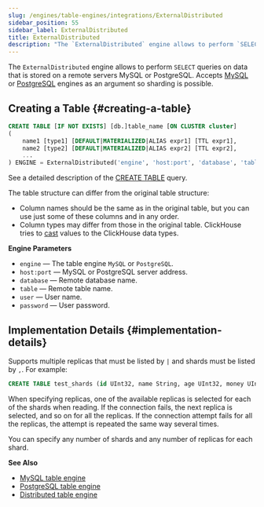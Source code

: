 ```yaml
---
slug: /engines/table-engines/integrations/ExternalDistributed
sidebar_position: 55
sidebar_label: ExternalDistributed
title: ExternalDistributed
description: "The `ExternalDistributed` engine allows to perform `SELECT` queries on data that is stored on a remote servers MySQL or PostgreSQL. Accepts MySQL or PostgreSQL engines as an argument so sharding is possible."
---
```


The `ExternalDistributed` engine allows to perform `SELECT` queries on data that is stored on a remote servers MySQL or PostgreSQL. Accepts [MySQL](../../../engines/table-engines/integrations/mysql.md) or [PostgreSQL](../../../engines/table-engines/integrations/postgresql.md) engines as an argument so sharding is possible.

## Creating a Table {#creating-a-table}

``` sql
CREATE TABLE [IF NOT EXISTS] [db.]table_name [ON CLUSTER cluster]
(
    name1 [type1] [DEFAULT|MATERIALIZED|ALIAS expr1] [TTL expr1],
    name2 [type2] [DEFAULT|MATERIALIZED|ALIAS expr2] [TTL expr2],
    ...
) ENGINE = ExternalDistributed('engine', 'host:port', 'database', 'table', 'user', 'password');
```

See a detailed description of the [CREATE TABLE](../../../sql-reference/statements/create/table.md#create-table-query) query.

The table structure can differ from the original table structure:

- Column names should be the same as in the original table, but you can use just some of these columns and in any order.
- Column types may differ from those in the original table. ClickHouse tries to [cast](../../../sql-reference/functions/type-conversion-functions.md#type_conversion_function-cast) values to the ClickHouse data types.

**Engine Parameters**

- `engine` — The table engine `MySQL` or `PostgreSQL`.
- `host:port` — MySQL or PostgreSQL server address.
- `database` — Remote database name.
- `table` — Remote table name.
- `user` — User name.
- `password` — User password.

## Implementation Details {#implementation-details}

Supports multiple replicas that must be listed by `|` and shards must be listed by `,`. For example:

```sql
CREATE TABLE test_shards (id UInt32, name String, age UInt32, money UInt32) ENGINE = ExternalDistributed('MySQL', `mysql{1|2}:3306,mysql{3|4}:3306`, 'clickhouse', 'test_replicas', 'root', 'clickhouse');
```

When specifying replicas, one of the available replicas is selected for each of the shards when reading. If the connection fails, the next replica is selected, and so on for all the replicas. If the connection attempt fails for all the replicas, the attempt is repeated the same way several times.

You can specify any number of shards and any number of replicas for each shard.

**See Also**

- [MySQL table engine](../../../engines/table-engines/integrations/mysql.md)
- [PostgreSQL table engine](../../../engines/table-engines/integrations/postgresql.md)
- [Distributed table engine](../../../engines/table-engines/special/distributed.md)
